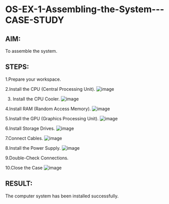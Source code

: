 # OS-EX-1-Assembling-the-System---CASE-STUDY

## AIM:
To assemble the system.
## STEPS:
1.Prepare your workspace.

2.Install the CPU (Central Processing Unit).
![image](https://github.com/Reebak04/OS-EX-1-Assembling-the-System---CASE-STUDY/assets/118364993/a4c51c04-7a28-4817-aa2a-15e2b3679e52)

3. Install the CPU Cooler.
![image](https://github.com/Reebak04/OS-EX-1-Assembling-the-System---CASE-STUDY/assets/118364993/cd776f14-6715-4f0a-85fd-20e22258fb64)

4.Install RAM (Random Access Memory).
![image](https://github.com/Reebak04/OS-EX-1-Assembling-the-System---CASE-STUDY/assets/118364993/b5e28a75-18ae-4574-8ca6-b073c7c0d1b6)

5.Install the GPU (Graphics Processing Unit).
![image](https://github.com/Reebak04/OS-EX-1-Assembling-the-System---CASE-STUDY/assets/118364993/2c0a15d4-d781-4961-a8bd-8d6ddcec0cf8)

6.Install Storage Drives.
![image](https://github.com/Reebak04/OS-EX-1-Assembling-the-System---CASE-STUDY/assets/118364993/27fb2d4b-3dec-4765-9d5c-b7139534b0fd)

7.Connect Cables.
![image](https://github.com/Reebak04/OS-EX-1-Assembling-the-System---CASE-STUDY/assets/118364993/8d9601cb-e1fe-40d5-adc5-e3e00c497162)

8.Install the Power Supply.
![image](https://github.com/Reebak04/OS-EX-1-Assembling-the-System---CASE-STUDY/assets/118364993/78d65ce0-482b-423b-a633-66e79a6075c8)

9.Double-Check Connections.

10.Close the Case
![image](https://github.com/Reebak04/OS-EX-1-Assembling-the-System---CASE-STUDY/assets/118364993/f25e414d-725c-4e08-9829-107b07cba113)

## RESULT:
The computer system has been installed successfully.
